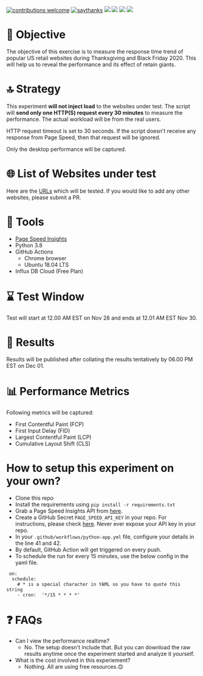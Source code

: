 [![contributions welcome](https://img.shields.io/badge/contributions-welcome-1EAEDB)]()
[![saythanks](https://img.shields.io/badge/say-thanks-1EAEDB.svg)](https://saythanks.io/to/catch.nkn%40gmail.com)
[![](https://img.shields.io/badge/license-MIT-0a0a0a.svg?style=flat&colorA=1EAEDB)](https://qainsights.com)
[![](https://img.shields.io/badge/%E2%9D%A4-QAInsights-0a0a0a.svg?style=flat&colorA=1EAEDB)](https://qainsights.com)
[![](https://img.shields.io/badge/%E2%9D%A4-YouTube%20Channel-0a0a0a.svg?style=flat&colorA=1EAEDB)](https://www.youtube.com/user/QAInsights?sub_confirmation=1)
[![](https://img.shields.io/badge/donate-paypal-1EAEDB)](https://www.paypal.com/paypalme/NAVEENKUMARN)

# 🎯 Objective

The objective of this exercise is to measure the response time trend of popular US retail websites during Thanksgiving and Black Friday 2020. This will help us to reveal the performance and its effect of retain giants.  

# 🔝 Strategy

This experiment **will not inject load** to the websites under test. The script will **send only one HTTP(S) request every 30 minutes** to measure the performance. The actual workload will be from the real users.

HTTP request timeout is set to 30 seconds. If the script doesn't receive any response from Page Speed, then that request will be ignored. 

Only the desktop performance will be captured.

# 🌐 List of Websites under test

Here are the [URLs](urls_bf.yaml) which will be tested. If you would like to add any other websites, please submit a PR.

# 🔧 Tools

- [Page Speed Insights](https://developers.google.com/speed/docs/insights/v5/about)    
- Python 3.8
- GitHub Actions
    - Chrome browser
    - Ubuntu 18.04 LTS
- Influx DB Cloud (Free Plan)

# ⌛ Test Window

Test will start at 12.00 AM EST on Nov 28 and ends at 12.01 AM EST Nov 30.

# 🔢 Results

Results will be published after collating the results tentatively by 06.00 PM EST on Dec 01.

# 📊 Performance Metrics

Following metrics will be captured:

 - First Contentful Paint (FCP)
 - First Input Delay (FID)
 - Largest Contentful Paint (LCP)
 - Cumulative Layout Shift (CLS)
 
 # How to setup this experiment on your own?
 
 * Clone this repo
 * Install the requirements using `pip install -r requirements.txt`
 * Grab a Page Speed Insights API from [here](https://developers.google.com/speed/docs/insights/v5/get-started).
 * Create a GitHub Secret `PAGE_SPEED_API_KEY` in your repo. For instructions, please check [here](https://docs.github.com/en/free-pro-team@latest/actions/reference/encrypted-secrets). Never ever expose your API key in your repo.
 * In your `.github/workflows/python-app.yml` file, configure your details in the line 41 and 42.
 * By default, GitHub Action will get triggered on every push.
 * To schedule the run for every 15 minutes, use the below config in the yaml file.
```
 on:
  schedule:
    # * is a special character in YAML so you have to quote this string
    - cron:  '*/15 * * * *'
```

 # ❓ FAQs

 * Can I view the performance realtime?
    - No. The setup doesn't include that. But you can download the raw results anytime once the experiment started and analyze it yourself.
 * What is the cost involved in this experiement?
    - Nothing. All are using free resources.😊
